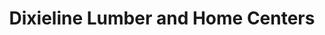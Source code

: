 ---
title: "Dixieline Lumber and Home Centers"
url: /la-mesa/dixieline-lumber-and-home-centers-center-drive/
shop: doityourself
---